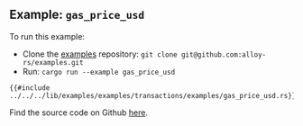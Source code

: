 ## Example: `gas_price_usd`

To run this example:

- Clone the [examples](https://github.com/alloy-rs/examples) repository: `git clone git@github.com:alloy-rs/examples.git`
- Run: `cargo run --example gas_price_usd`

```rust,ignore
{{#include ../../../lib/examples/examples/transactions/examples/gas_price_usd.rs}}
```

Find the source code on Github [here](https://github.com/alloy-rs/examples/tree/main/examples/transactions/examples/gas_price_usd.rs).

